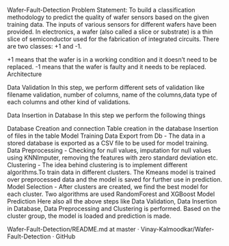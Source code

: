 Wafer-Fault-Detection
Problem Statement:
To build a classification methodology to predict the quality of wafer sensors based on the given training data. The inputs of various sensors for different wafers have been provided. In electronics, a wafer (also called a slice or substrate) is a thin slice of semiconductor used for the fabrication of integrated circuits. There are two classes: +1 and -1.

+1 means that the wafer is in a working condition and it doesn’t need to be replaced.
-1 means that the wafer is faulty and it needs to be replaced.
Architecture


Data Validation
In this step, we perform different sets of validation like filename validation, number of columns, name of the columns,data type of each columns and other kind of validations.

Data Insertion in Database
In this step we perform the following things

Database Creation and connection
Table creation in the database
Insertion of files in the table
Model Training
Data Export from Db - The data in a stored database is exported as a CSV file to be used for model training.
Data Preprocessing - Checking for null values, imputation for null values using KNNImputer, removing the features with zero standard deviation etc.
Clustering - The idea behind clustering is to implement different algorithms.To train data in different clusters. The Kmeans model is trained over preprocessed data and the model is saved for further use in prediction.
Model Selection - After clusters are created, we find the best model for each cluster. Two algorithms are used RandomForest and XGBoost
Model Prediction
Here also all the above steps like Data Validation, Data Insertion in Database, Data Preprocessing and Clustering is performed. Based on the cluster group, the model is loaded and prediction is made.

Wafer-Fault-Detection/README.md at master · Vinay-Kalmoodkar/Wafer-Fault-Detection · GitHub
